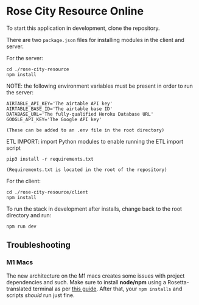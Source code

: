 # Rose City Resource Online

To start this application in development, clone the repository.

There are two `package.json` files for installing modules in the client and server.

For the server:

```
cd ./rose-city-resource
npm install
```

NOTE: the following environment variables must be present in order to run the server:

```
AIRTABLE_API_KEY='The airtable API key'
AIRTABLE_BASE_ID='The airtable base ID'
DATABASE_URL='The fully-qualified Heroku Database URL'
GOOGLE_API_KEY='The Google API key'

(These can be added to an .env file in the root directory)
```

ETL IMPORT: import Python modules to enable running the ETL import script

```
pip3 install -r requirements.txt

(Requirements.txt is located in the root of the repository)
```

For the client:

```
cd ./rose-city-resource/client
npm install
```

To run the stack in development after installs, change back to the root directory and run:

```
npm run dev
```

## Troubleshooting

### M1 Macs

The new architecture on the M1 macs creates some issues with project dependencies and such. Make sure to install **node/npm** using a Rosetta-translated terminal as per [this guide](https://dev.to/courier/tips-and-tricks-to-setup-your-apple-m1-for-development-547g). After that, your `npm installs` and scripts *should* run just fine.
